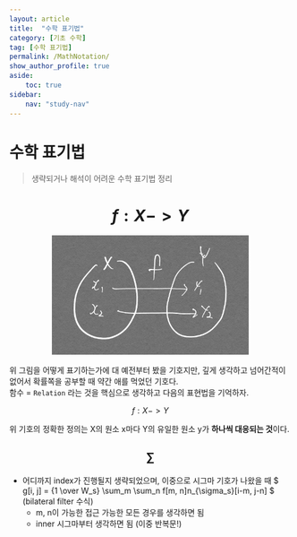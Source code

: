 ```yaml
---
layout: article
title:  "수학 표기법"
category: [기초 수학]
tag: [수학 표기법]
permalink: /MathNotation/
show_author_profile: true
aside:
    toc: true
sidebar:
    nav: "study-nav"
---
```


# 수학 표기법
> 생략되거나 해석이 어려운 수학 표기법 정리

# $$ f: X -> Y $$

<p align="center"> <img src="../images/20220908013649.png" width="70%"> </p>

위 그림을 어떻게 표기하는가에 대
예전부터 봤을 기호지만, 깊게 생각하고 넘어간적이 없어서 확률쪽을 공부할 때 약간 애를 먹었던 기호다.  
함수 = `Relation` 라는 것을 핵심으로 생각하고 다음의 표현법을 기억하자.  

$$ f: X -> Y $$

위 기호의 정확한 정의는 X의 원소 x마다 Y의 유일한 원소 y가 **하나씩 대응되는 것**이다.

## $$ \sum $$

- 어디까지 index가 진행될지 생략되었으며, 이중으로 시그마 기호가 나왔을 때  $ g[i, j] = {1 \over W_s} \sum_m \sum_n f[m, n]n_{\sigma_s}[i-m, j-n] $ (bilateral filter 수식)
  - m, n이 가능한 접근 가능한 모든 경우를 생각하면 됨
  - inner 시그마부터 생각하면 됨 (이중 반복문!)
